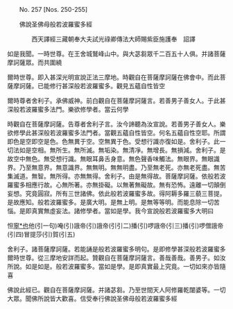 ﻿　　No. 257 [Nos. 250-255]

　　佛說圣佛母般若波羅蜜多經

　　　　西天譯經三藏朝奉大夫試光祿卿傳法大師賜紫臣施護奉　詔譯


如是我聞。一時世尊。在王舍城鷲峰山中。與大苾芻眾千二百五十人俱。并諸菩薩摩訶薩眾。而共圍繞

爾時世尊。即入甚深光明宣說正法三摩地。時觀自在菩薩摩訶薩在佛會中。而此菩薩摩訶薩。已能修行甚深般若波羅蜜多。觀見五蘊自性皆空

爾時尊者舍利子。承佛威神。前白觀自在菩薩摩訶薩言。若善男子善女人。于此甚深般若波羅蜜多法門。樂欲修學者。當云何學

時觀自在菩薩摩訶薩。告尊者舍利子言。汝今諦聽為汝宣說。若善男子善女人。樂欲修學此甚深般若波羅蜜多法門者。當觀五蘊自性皆空。何名五蘊自性空耶。所謂即色是空即空是色。色無異于空。空無異于色。受想行識亦復如是。舍利子。此一切法如是空相。無所生。無所滅。無垢染。無清凈。無增長。無損減。舍利子。是故空中無色。無受想行識。無眼耳鼻舌身意。無色聲香味觸法。無眼界。無眼識界。乃至無意界。無意識界。無無明。無無明盡。乃至無老死。亦無老死盡。無苦集滅道。無智。無所得。亦無無得。舍利子。由是無得故。菩薩摩訶薩。依般若波羅蜜多相應行故。心無所著。亦無掛礙。以無著無礙故。無有恐怖。遠離一切顛倒妄想。究竟圓寂。所有三世諸佛。依此般若波羅蜜多故。得阿耨多羅三藐三菩提。是故應知。般若波羅蜜多。是廣大明。是無上明。是無等等明。而能息除一切苦惱。是即真實無虛妄法。諸修學者。當如是學。我今宣說般若波羅蜜多大明曰

怛[寧*也](切身)他(引一句)唵(引)誐帝(引)誐帝(引引二)播(引)啰誐帝(引三)播(引)啰僧誐帝(引四)冒提莎(引)賀(引五)

舍利子。諸菩薩摩訶薩。若能誦是般若波羅蜜多明句。是即修學甚深般若波羅蜜多爾時世尊。從三摩地安詳而起。贊觀自在菩薩摩訶薩言。善哉善哉。善男子。如汝所說。如是如是。般若波羅蜜多。當如是學。是即真實最上究竟。一切如來亦皆隨喜

佛說此經已。觀自在菩薩摩訶薩。并諸苾芻。乃至世間天人阿修羅乾闥婆等。一切大眾。聞佛所說皆大歡喜。信受奉行佛說圣佛母般若波羅蜜多經
